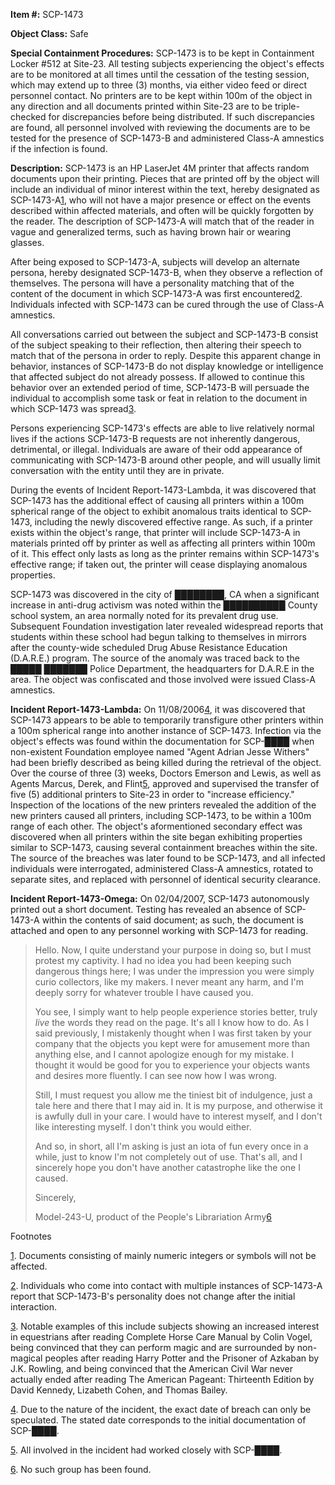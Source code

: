 **Item #:** SCP-1473

**Object Class:** Safe

**Special Containment Procedures:** SCP-1473 is to be kept in Containment Locker #512 at Site-23. All testing subjects experiencing the object's effects are to be monitored at all times until the cessation of the testing session, which may extend up to three (3) months, via either video feed or direct personnel contact. No printers are to be kept within 100m of the object in any direction and all documents printed within Site-23 are to be triple-checked for discrepancies before being distributed. If such discrepancies are found, all personnel involved with reviewing the documents are to be tested for the presence of SCP-1473-B and administered Class-A amnestics if the infection is found.

**Description:** SCP-1473 is an HP LaserJet 4M printer that affects random documents upon their printing. Pieces that are printed off by the object will include an individual of minor interest within the text, hereby designated as SCP-1473-A[1](javascript:;), who will not have a major presence or effect on the events described within affected materials, and often will be quickly forgotten by the reader. The description of SCP-1473-A will match that of the reader in vague and generalized terms, such as having brown hair or wearing glasses.

After being exposed to SCP-1473-A, subjects will develop an alternate persona, hereby designated SCP-1473-B, when they observe a reflection of themselves. The persona will have a personality matching that of the content of the document in which SCP-1473-A was first encountered[2](javascript:;). Individuals infected with SCP-1473 can be cured through the use of Class-A amnestics.

All conversations carried out between the subject and SCP-1473-B consist of the subject speaking to their reflection, then altering their speech to match that of the persona in order to reply. Despite this apparent change in behavior, instances of SCP-1473-B do not display knowledge or intelligence that affected subject do not already possess. If allowed to continue this behavior over an extended period of time, SCP-1473-B will persuade the individual to accomplish some task or feat in relation to the document in which SCP-1473 was spread[3](javascript:;).

Persons experiencing SCP-1473's effects are able to live relatively normal lives if the actions SCP-1473-B requests are not inherently dangerous, detrimental, or illegal. Individuals are aware of their odd appearance of communicating with SCP-1473-B around other people, and will usually limit conversation with the entity until they are in private.

During the events of Incident Report-1473-Lambda, it was discovered that SCP-1473 has the additional effect of causing all printers within a 100m spherical range of the object to exhibit anomalous traits identical to SCP-1473, including the newly discovered effective range. As such, if a printer exists within the object's range, that printer will include SCP-1473-A in materials printed off by printer as well as affecting all printers within 100m of it. This effect only lasts as long as the printer remains within SCP-1473's effective range; if taken out, the printer will cease displaying anomalous properties.

SCP-1473 was discovered in the city of ████████, CA when a significant increase in anti-drug activism was noted within the ██████████ County school system, an area normally noted for its prevalent drug use. Subsequent Foundation investigation later revealed widespread reports that students within these school had begun talking to themselves in mirrors after the county-wide scheduled Drug Abuse Resistance Education (D.A.R.E.) program. The source of the anomaly was traced back to the █████ ███████ Police Department, the headquarters for D.A.R.E in the area. The object was confiscated and those involved were issued Class-A amnestics.

**Incident Report-1473-Lambda:** On 11/08/2006[4](javascript:;), it was discovered that SCP-1473 appears to be able to temporarily transfigure other printers within a 100m spherical range into another instance of SCP-1473. Infection via the object's effects was found within the documentation for SCP-████ when non-existent Foundation employee named "Agent Adrian Jesse Withers" had been briefly described as being killed during the retrieval of the object. Over the course of three (3) weeks, Doctors Emerson and Lewis, as well as Agents Marcus, Derek, and Flint[5](javascript:;), approved and supervised the transfer of five (5) additional printers to Site-23 in order to "increase efficiency." Inspection of the locations of the new printers revealed the addition of the new printers caused all printers, including SCP-1473, to be within a 100m range of each other. The object's aformentioned secondary effect was discovered when all printers within the site began exhibiting properties similar to SCP-1473, causing several containment breaches within the site. The source of the breaches was later found to be SCP-1473, and all infected individuals were interrogated, administered Class-A amnestics, rotated to separate sites, and replaced with personnel of identical security clearance.

**Incident Report-1473-Omega:** On 02/04/2007, SCP-1473 autonomously printed out a short document. Testing has revealed an absence of SCP-1473-A within the contents of said document; as such, the document is attached and open to any personnel working with SCP-1473 for reading.

> Hello. Now, I quite understand your purpose in doing so, but I must protest my captivity. I had no idea you had been keeping such dangerous things here; I was under the impression you were simply curio collectors, like my makers. I never meant any harm, and I'm deeply sorry for whatever trouble I have caused you.
> 
> You see, I simply want to help people experience stories better, truly _live_ the words they read on the page. It's all I know how to do. As I said previously, I mistakenly thought when I was first taken by your company that the objects you kept were for amusement more than anything else, and I cannot apologize enough for my mistake. I thought it would be good for you to experience your objects wants and desires more fluently. I can see now how I was wrong.
> 
> Still, I must request you allow me the tiniest bit of indulgence, just a tale here and there that I may aid in. It is my purpose, and otherwise it is awfully dull in your care. I would have to interest myself, and I don't like interesting myself. I don't think you would either.
> 
> And so, in short, all I'm asking is just an iota of fun every once in a while, just to know I'm not completely out of use. That's all, and I sincerely hope you don't have another catastrophe like the one I caused.  
> 
> Sincerely,
> 
> Model-243-U, product of the People's Librariation Army[6](javascript:;)

Footnotes

[1](javascript:;). Documents consisting of mainly numeric integers or symbols will not be affected.

[2](javascript:;). Individuals who come into contact with multiple instances of SCP-1473-A report that SCP-1473-B's personality does not change after the initial interaction.

[3](javascript:;). Notable examples of this include subjects showing an increased interest in equestrians after reading Complete Horse Care Manual by Colin Vogel, being convinced that they can perform magic and are surrounded by non-magical peoples after reading Harry Potter and the Prisoner of Azkaban by J.K. Rowling, and being convinced that the American Civil War never actually ended after reading The American Pageant: Thirteenth Edition by David Kennedy, Lizabeth Cohen, and Thomas Bailey.

[4](javascript:;). Due to the nature of the incident, the exact date of breach can only be speculated. The stated date corresponds to the initial documentation of SCP-████.

[5](javascript:;). All involved in the incident had worked closely with SCP-████.

[6](javascript:;). No such group has been found.